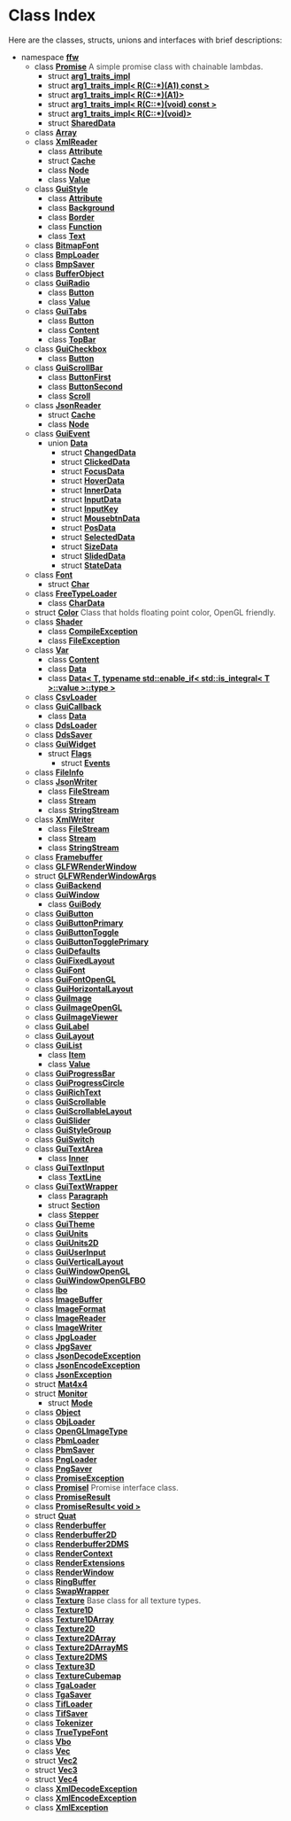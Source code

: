 Class Index
==========

Here are the classes, structs, unions and interfaces with brief descriptions:

* namespace **[ffw](/doc/ffw.md)** 
  * class **[Promise](/doc/ffw_Promise.md)** <span style="opacity:0.8;">A simple promise class with chainable lambdas. </span>
    * struct **[arg1_traits_impl](/doc/ffw_Promise_arg1_traits_impl.md)** 
    * struct **[arg1_traits_impl< R(C::*)(A1) const  >](/doc/ffw_Promise_arg1_traits_impl__R_C_____A1__const___.md)** 
    * struct **[arg1_traits_impl< R(C::*)(A1)>](/doc/ffw_Promise_arg1_traits_impl__R_C_____A1__.md)** 
    * struct **[arg1_traits_impl< R(C::*)(void) const  >](/doc/ffw_Promise_arg1_traits_impl__R_C_____void__const___.md)** 
    * struct **[arg1_traits_impl< R(C::*)(void)>](/doc/ffw_Promise_arg1_traits_impl__R_C_____void__.md)** 
    * struct **[SharedData](/doc/ffw_Promise_SharedData.md)** 
  * class **[Array](/doc/ffw_Array.md)** 
  * class **[XmlReader](/doc/ffw_XmlReader.md)** 
    * class **[Attribute](/doc/ffw_XmlReader_Attribute.md)** 
    * struct **[Cache](/doc/ffw_XmlReader_Cache.md)** 
    * class **[Node](/doc/ffw_XmlReader_Node.md)** 
    * class **[Value](/doc/ffw_XmlReader_Value.md)** 
  * class **[GuiStyle](/doc/ffw_GuiStyle.md)** 
    * class **[Attribute](/doc/ffw_GuiStyle_Attribute.md)** 
    * class **[Background](/doc/ffw_GuiStyle_Background.md)** 
    * class **[Border](/doc/ffw_GuiStyle_Border.md)** 
    * class **[Function](/doc/ffw_GuiStyle_Function.md)** 
    * class **[Text](/doc/ffw_GuiStyle_Text.md)** 
  * class **[BitmapFont](/doc/ffw_BitmapFont.md)** 
  * class **[BmpLoader](/doc/ffw_BmpLoader.md)** 
  * class **[BmpSaver](/doc/ffw_BmpSaver.md)** 
  * class **[BufferObject](/doc/ffw_BufferObject.md)** 
  * class **[GuiRadio](/doc/ffw_GuiRadio.md)** 
    * class **[Button](/doc/ffw_GuiRadio_Button.md)** 
    * class **[Value](/doc/ffw_GuiRadio_Value.md)** 
  * class **[GuiTabs](/doc/ffw_GuiTabs.md)** 
    * class **[Button](/doc/ffw_GuiTabs_Button.md)** 
    * class **[Content](/doc/ffw_GuiTabs_Content.md)** 
    * class **[TopBar](/doc/ffw_GuiTabs_TopBar.md)** 
  * class **[GuiCheckbox](/doc/ffw_GuiCheckbox.md)** 
    * class **[Button](/doc/ffw_GuiCheckbox_Button.md)** 
  * class **[GuiScrollBar](/doc/ffw_GuiScrollBar.md)** 
    * class **[ButtonFirst](/doc/ffw_GuiScrollBar_ButtonFirst.md)** 
    * class **[ButtonSecond](/doc/ffw_GuiScrollBar_ButtonSecond.md)** 
    * class **[Scroll](/doc/ffw_GuiScrollBar_Scroll.md)** 
  * class **[JsonReader](/doc/ffw_JsonReader.md)** 
    * struct **[Cache](/doc/ffw_JsonReader_Cache.md)** 
    * class **[Node](/doc/ffw_JsonReader_Node.md)** 
  * class **[GuiEvent](/doc/ffw_GuiEvent.md)** 
    * union **[Data](/doc/ffw_GuiEvent_Data.md)** 
      * struct **[ChangedData](/doc/ffw_GuiEvent_Data_ChangedData.md)** 
      * struct **[ClickedData](/doc/ffw_GuiEvent_Data_ClickedData.md)** 
      * struct **[FocusData](/doc/ffw_GuiEvent_Data_FocusData.md)** 
      * struct **[HoverData](/doc/ffw_GuiEvent_Data_HoverData.md)** 
      * struct **[InnerData](/doc/ffw_GuiEvent_Data_InnerData.md)** 
      * struct **[InputData](/doc/ffw_GuiEvent_Data_InputData.md)** 
      * struct **[InputKey](/doc/ffw_GuiEvent_Data_InputKey.md)** 
      * struct **[MousebtnData](/doc/ffw_GuiEvent_Data_MousebtnData.md)** 
      * struct **[PosData](/doc/ffw_GuiEvent_Data_PosData.md)** 
      * struct **[SelectedData](/doc/ffw_GuiEvent_Data_SelectedData.md)** 
      * struct **[SizeData](/doc/ffw_GuiEvent_Data_SizeData.md)** 
      * struct **[SlidedData](/doc/ffw_GuiEvent_Data_SlidedData.md)** 
      * struct **[StateData](/doc/ffw_GuiEvent_Data_StateData.md)** 
  * class **[Font](/doc/ffw_Font.md)** 
    * struct **[Char](/doc/ffw_Font_Char.md)** 
  * class **[FreeTypeLoader](/doc/ffw_FreeTypeLoader.md)** 
    * class **[CharData](/doc/ffw_FreeTypeLoader_CharData.md)** 
  * struct **[Color](/doc/ffw_Color.md)** <span style="opacity:0.8;">Class that holds floating point color, OpenGL friendly. </span>
  * class **[Shader](/doc/ffw_Shader.md)** 
    * class **[CompileException](/doc/ffw_Shader_CompileException.md)** 
    * class **[FileException](/doc/ffw_Shader_FileException.md)** 
  * class **[Var](/doc/ffw_Var.md)** 
    * class **[Content](/doc/ffw_Var_Content.md)** 
    * class **[Data](/doc/ffw_Var_Data.md)** 
    * class **[Data< T, typename std::enable_if< std::is_integral< T >::value >::type >](/doc/ffw_Var_Data__T__typename_std__enable_if__std__is_integral__T____value____type__.md)** 
  * class **[CsvLoader](/doc/ffw_CsvLoader.md)** 
  * class **[GuiCallback](/doc/ffw_GuiCallback.md)** 
    * class **[Data](/doc/ffw_GuiCallback_Data.md)** 
  * class **[DdsLoader](/doc/ffw_DdsLoader.md)** 
  * class **[DdsSaver](/doc/ffw_DdsSaver.md)** 
  * class **[GuiWidget](/doc/ffw_GuiWidget.md)** 
    * struct **[Flags](/doc/ffw_GuiWidget_Flags.md)** 
      * struct **[Events](/doc/ffw_GuiWidget_Flags_Events.md)** 
  * class **[FileInfo](/doc/ffw_FileInfo.md)** 
  * class **[JsonWriter](/doc/ffw_JsonWriter.md)** 
    * class **[FileStream](/doc/ffw_JsonWriter_FileStream.md)** 
    * class **[Stream](/doc/ffw_JsonWriter_Stream.md)** 
    * class **[StringStream](/doc/ffw_JsonWriter_StringStream.md)** 
  * class **[XmlWriter](/doc/ffw_XmlWriter.md)** 
    * class **[FileStream](/doc/ffw_XmlWriter_FileStream.md)** 
    * class **[Stream](/doc/ffw_XmlWriter_Stream.md)** 
    * class **[StringStream](/doc/ffw_XmlWriter_StringStream.md)** 
  * class **[Framebuffer](/doc/ffw_Framebuffer.md)** 
  * class **[GLFWRenderWindow](/doc/ffw_GLFWRenderWindow.md)** 
  * struct **[GLFWRenderWindowArgs](/doc/ffw_GLFWRenderWindowArgs.md)** 
  * class **[GuiBackend](/doc/ffw_GuiBackend.md)** 
  * class **[GuiWindow](/doc/ffw_GuiWindow.md)** 
    * class **[GuiBody](/doc/ffw_GuiWindow_GuiBody.md)** 
  * class **[GuiButton](/doc/ffw_GuiButton.md)** 
  * class **[GuiButtonPrimary](/doc/ffw_GuiButtonPrimary.md)** 
  * class **[GuiButtonToggle](/doc/ffw_GuiButtonToggle.md)** 
  * class **[GuiButtonTogglePrimary](/doc/ffw_GuiButtonTogglePrimary.md)** 
  * class **[GuiDefaults](/doc/ffw_GuiDefaults.md)** 
  * class **[GuiFixedLayout](/doc/ffw_GuiFixedLayout.md)** 
  * class **[GuiFont](/doc/ffw_GuiFont.md)** 
  * class **[GuiFontOpenGL](/doc/ffw_GuiFontOpenGL.md)** 
  * class **[GuiHorizontalLayout](/doc/ffw_GuiHorizontalLayout.md)** 
  * class **[GuiImage](/doc/ffw_GuiImage.md)** 
  * class **[GuiImageOpenGL](/doc/ffw_GuiImageOpenGL.md)** 
  * class **[GuiImageViewer](/doc/ffw_GuiImageViewer.md)** 
  * class **[GuiLabel](/doc/ffw_GuiLabel.md)** 
  * class **[GuiLayout](/doc/ffw_GuiLayout.md)** 
  * class **[GuiList](/doc/ffw_GuiList.md)** 
    * class **[Item](/doc/ffw_GuiList_Item.md)** 
    * class **[Value](/doc/ffw_GuiList_Value.md)** 
  * class **[GuiProgressBar](/doc/ffw_GuiProgressBar.md)** 
  * class **[GuiProgressCircle](/doc/ffw_GuiProgressCircle.md)** 
  * class **[GuiRichText](/doc/ffw_GuiRichText.md)** 
  * class **[GuiScrollable](/doc/ffw_GuiScrollable.md)** 
  * class **[GuiScrollableLayout](/doc/ffw_GuiScrollableLayout.md)** 
  * class **[GuiSlider](/doc/ffw_GuiSlider.md)** 
  * class **[GuiStyleGroup](/doc/ffw_GuiStyleGroup.md)** 
  * class **[GuiSwitch](/doc/ffw_GuiSwitch.md)** 
  * class **[GuiTextArea](/doc/ffw_GuiTextArea.md)** 
    * class **[Inner](/doc/ffw_GuiTextArea_Inner.md)** 
  * class **[GuiTextInput](/doc/ffw_GuiTextInput.md)** 
    * class **[TextLine](/doc/ffw_GuiTextInput_TextLine.md)** 
  * class **[GuiTextWrapper](/doc/ffw_GuiTextWrapper.md)** 
    * class **[Paragraph](/doc/ffw_GuiTextWrapper_Paragraph.md)** 
    * struct **[Section](/doc/ffw_GuiTextWrapper_Section.md)** 
    * class **[Stepper](/doc/ffw_GuiTextWrapper_Stepper.md)** 
  * class **[GuiTheme](/doc/ffw_GuiTheme.md)** 
  * class **[GuiUnits](/doc/ffw_GuiUnits.md)** 
  * class **[GuiUnits2D](/doc/ffw_GuiUnits2D.md)** 
  * class **[GuiUserInput](/doc/ffw_GuiUserInput.md)** 
  * class **[GuiVerticalLayout](/doc/ffw_GuiVerticalLayout.md)** 
  * class **[GuiWindowOpenGL](/doc/ffw_GuiWindowOpenGL.md)** 
  * class **[GuiWindowOpenGLFBO](/doc/ffw_GuiWindowOpenGLFBO.md)** 
  * class **[Ibo](/doc/ffw_Ibo.md)** 
  * class **[ImageBuffer](/doc/ffw_ImageBuffer.md)** 
  * class **[ImageFormat](/doc/ffw_ImageFormat.md)** 
  * class **[ImageReader](/doc/ffw_ImageReader.md)** 
  * class **[ImageWriter](/doc/ffw_ImageWriter.md)** 
  * class **[JpgLoader](/doc/ffw_JpgLoader.md)** 
  * class **[JpgSaver](/doc/ffw_JpgSaver.md)** 
  * class **[JsonDecodeException](/doc/ffw_JsonDecodeException.md)** 
  * class **[JsonEncodeException](/doc/ffw_JsonEncodeException.md)** 
  * class **[JsonException](/doc/ffw_JsonException.md)** 
  * struct **[Mat4x4](/doc/ffw_Mat4x4.md)** 
  * struct **[Monitor](/doc/ffw_Monitor.md)** 
    * struct **[Mode](/doc/ffw_Monitor_Mode.md)** 
  * class **[Object](/doc/ffw_Object.md)** 
  * class **[ObjLoader](/doc/ffw_ObjLoader.md)** 
  * class **[OpenGLImageType](/doc/ffw_OpenGLImageType.md)** 
  * class **[PbmLoader](/doc/ffw_PbmLoader.md)** 
  * class **[PbmSaver](/doc/ffw_PbmSaver.md)** 
  * class **[PngLoader](/doc/ffw_PngLoader.md)** 
  * class **[PngSaver](/doc/ffw_PngSaver.md)** 
  * class **[PromiseException](/doc/ffw_PromiseException.md)** 
  * class **[PromiseI](/doc/ffw_PromiseI.md)** <span style="opacity:0.8;">Promise interface class. </span>
  * class **[PromiseResult](/doc/ffw_PromiseResult.md)** 
  * class **[PromiseResult< void >](/doc/ffw_PromiseResult__void__.md)** 
  * struct **[Quat](/doc/ffw_Quat.md)** 
  * class **[Renderbuffer](/doc/ffw_Renderbuffer.md)** 
  * class **[Renderbuffer2D](/doc/ffw_Renderbuffer2D.md)** 
  * class **[Renderbuffer2DMS](/doc/ffw_Renderbuffer2DMS.md)** 
  * class **[RenderContext](/doc/ffw_RenderContext.md)** 
  * class **[RenderExtensions](/doc/ffw_RenderExtensions.md)** 
  * class **[RenderWindow](/doc/ffw_RenderWindow.md)** 
  * class **[RingBuffer](/doc/ffw_RingBuffer.md)** 
  * class **[SwapWrapper](/doc/ffw_SwapWrapper.md)** 
  * class **[Texture](/doc/ffw_Texture.md)** <span style="opacity:0.8;">Base class for all texture types. </span>
  * class **[Texture1D](/doc/ffw_Texture1D.md)** 
  * class **[Texture1DArray](/doc/ffw_Texture1DArray.md)** 
  * class **[Texture2D](/doc/ffw_Texture2D.md)** 
  * class **[Texture2DArray](/doc/ffw_Texture2DArray.md)** 
  * class **[Texture2DArrayMS](/doc/ffw_Texture2DArrayMS.md)** 
  * class **[Texture2DMS](/doc/ffw_Texture2DMS.md)** 
  * class **[Texture3D](/doc/ffw_Texture3D.md)** 
  * class **[TextureCubemap](/doc/ffw_TextureCubemap.md)** 
  * class **[TgaLoader](/doc/ffw_TgaLoader.md)** 
  * class **[TgaSaver](/doc/ffw_TgaSaver.md)** 
  * class **[TifLoader](/doc/ffw_TifLoader.md)** 
  * class **[TifSaver](/doc/ffw_TifSaver.md)** 
  * class **[Tokenizer](/doc/ffw_Tokenizer.md)** 
  * class **[TrueTypeFont](/doc/ffw_TrueTypeFont.md)** 
  * class **[Vbo](/doc/ffw_Vbo.md)** 
  * class **[Vec](/doc/ffw_Vec.md)** 
  * struct **[Vec2](/doc/ffw_Vec2.md)** 
  * struct **[Vec3](/doc/ffw_Vec3.md)** 
  * struct **[Vec4](/doc/ffw_Vec4.md)** 
  * class **[XmlDecodeException](/doc/ffw_XmlDecodeException.md)** 
  * class **[XmlEncodeException](/doc/ffw_XmlEncodeException.md)** 
  * class **[XmlException](/doc/ffw_XmlException.md)** 